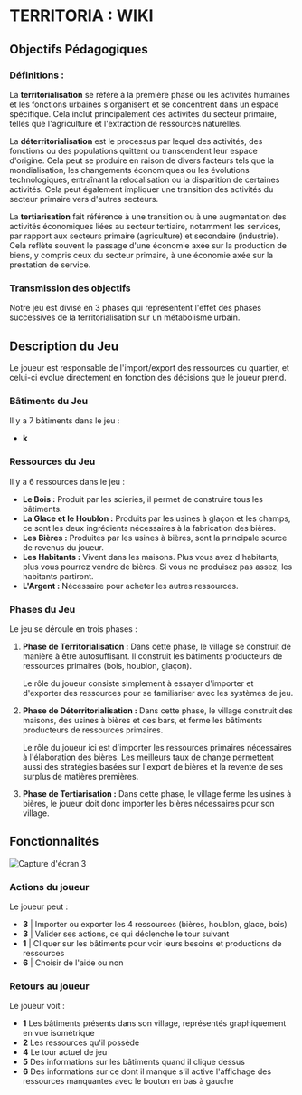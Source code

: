 # TERRITORIA : WIKI

## Objectifs Pédagogiques

### Définitions :

La **territorialisation** se réfère à la première phase où les activités humaines et les fonctions urbaines s'organisent et se concentrent dans un espace spécifique. Cela inclut principalement des activités du secteur primaire, telles que l'agriculture et l'extraction de ressources naturelles.

La **déterritorialisation** est le processus par lequel des activités, des fonctions ou des populations quittent ou transcendent leur espace d'origine. Cela peut se produire en raison de divers facteurs tels que la mondialisation, les changements économiques ou les évolutions technologiques, entraînant la relocalisation ou la disparition de certaines activités. Cela peut également impliquer une transition des activités du secteur primaire vers d'autres secteurs.

La **tertiarisation** fait référence à une transition ou à une augmentation des activités économiques liées au secteur tertiaire, notamment les services, par rapport aux secteurs primaire (agriculture) et secondaire (industrie). Cela reflète souvent le passage d'une économie axée sur la production de biens, y compris ceux du secteur primaire, à une économie axée sur la prestation de service.

### Transmission des objectifs  

Notre jeu est divisé en 3 phases qui représentent l'effet des phases successives de la territorialisation sur un métabolisme urbain.

## Description du Jeu

Le joueur est responsable de l'import/export des ressources du quartier, et celui-ci évolue directement en fonction des décisions que le joueur prend.

### Bâtiments du Jeu

Il y a 7 bâtiments dans le jeu :

- __k__

### Ressources du Jeu

Il y a 6 ressources dans le jeu :

- **Le Bois :** Produit par les scieries, il permet de construire tous les bâtiments.
- **La Glace et le Houblon :** Produits par les usines à glaçon et les champs, ce sont les deux ingrédients nécessaires à la fabrication des bières.
- **Les Bières :** Produites par les usines à bières, sont la principale source de revenus du joueur.
- **Les Habitants :** Vivent dans les maisons. Plus vous avez d'habitants, plus vous pourrez vendre de bières. Si vous ne produisez pas assez, les habitants partiront.
- **L'Argent :** Nécessaire pour acheter les autres ressources.

### Phases du Jeu

Le jeu se déroule en trois phases :

1. **Phase de Territorialisation :** Dans cette phase, le village se construit de manière à être autosuffisant. Il construit les bâtiments producteurs de ressources primaires (bois, houblon, glaçon).

    Le rôle du joueur consiste simplement à essayer d'importer et d'exporter des ressources pour se familiariser avec les systèmes de jeu.

2. **Phase de Déterritorialisation :** Dans cette phase, le village construit des maisons, des usines à bières et des bars, et ferme les bâtiments producteurs de ressources primaires.

    Le rôle du joueur ici est d'importer les ressources primaires nécessaires à l'élaboration des bières. Les meilleurs taux de change permettent aussi des stratégies basées sur l'export de bières et la revente de ses surplus de matières premières.

3. **Phase de Tertiarisation :** Dans cette phase, le village ferme les usines à bières, le joueur doit donc importer les bières nécessaires pour son village.

## Fonctionnalités

![Capture d'écran 3](/screens/ScreenInGame3ForWiki.png "Screen du jeu")


### Actions du joueur

Le joueur peut :

- **3** | Importer ou exporter les 4 ressources (bières, houblon, glace, bois)
- **3** | Valider ses actions, ce qui déclenche le tour suivant
- **1** | Cliquer sur les bâtiments pour voir leurs besoins et productions de ressources
- **6** | Choisir de l'aide ou non

### Retours au joueur

Le joueur voit :

- **1** Les bâtiments présents dans son village, représentés graphiquement en vue isométrique
- **2** Les ressources qu'il possède
- **4** Le tour actuel de jeu
- **5** Des informations sur les bâtiments quand il clique dessus
- **6** Des informations sur ce dont il manque s'il active l'affichage des ressources manquantes avec le bouton en bas à gauche
